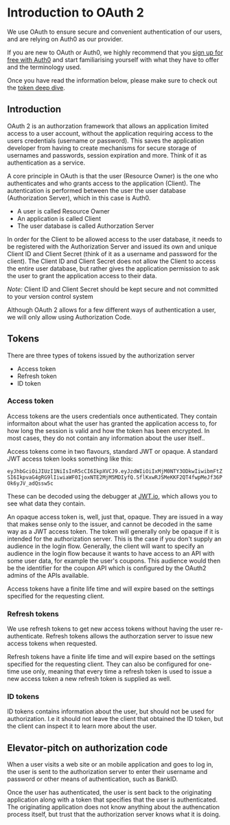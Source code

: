 # Introduction to OAuth 2

We use OAuth to ensure secure and convenient authentication of our users, and are relying on Auth0 as our provider.

If you are new to OAuth or Auth0, we highly recommend that you [sign up for free with Auth0](https://auth0.com/signup) and start familiarising yourself with what they have to offer and the terminology used. 

Once you have read the information below, please make sure to check out the [token deep dive](token-deepdive).

## Introduction

OAuth 2 is an authorzation framework that allows an application limited access to a user account, without the application requiring access to the users credentials (username or password). This saves the application developer from having to create mechanisms for secure storage of usernames and passwords, session expiration and more. Think of it as authentication as a service.

A core principle in OAuth is that the user (Resource Owner) is the one who authenticates and who grants access to the application (Client). The autentication is performed between the user the user database (Authorization Server), which in this case is Auth0. 

* A user is called Resource Owner
* An application is called Client
* The user database is called Authorzation Server

In order for the Client to be allowed access to the user database, it needs to be registered with the Authorization Server and issued its own and unique Client ID and Client Secret (think of it as a username and password for the client). The Client ID and Client Secret does not allow the Client to access the entire user database, but rather gives the application permission to ask the user to grant the application access to their data. 

_Note:_ Client ID and Client Secret should be kept secure and not committed to your version control system

Although OAuth 2 allows for a few different ways of authentication a user, we will only allow using Authorization Code. 

## Tokens
There are three types of tokens issued by the authorization server

* Access token
* Refresh token
* ID token

### Access token
Access tokens are the users credentials once authenticated. They contain informaiton about what the user has granted the application access to, for how long the session is valid and how the token has been encrypted. In most cases, they do not contain any information about the user itself..

Access tokens come in two flavours, standard JWT or opaque. A standard JWT access token looks something like this:

`eyJhbGciOiJIUzI1NiIsInR5cCI6IkpXVCJ9.eyJzdWIiOiIxMjM0NTY3ODkwIiwibmFtZSI6IkpvaG4gRG9lIiwiaWF0IjoxNTE2MjM5MDIyfQ.SflKxwRJSMeKKF2QT4fwpMeJf36POk6yJV_adQssw5c`

These can be decoded using the debugger at [JWT.io](https://jwt.io/#debugger-io?token=eyJhbGciOiJIUzI1NiIsInR5cCI6IkpXVCJ9.eyJzdWIiOiIxMjM0NTY3ODkwIiwibmFtZSI6IkpvaG4gRG9lIiwiaWF0IjoxNTE2MjM5MDIyfQ.SflKxwRJSMeKKF2QT4fwpMeJf36POk6yJV_adQssw5c), which allows you to see what data they contain. 

An opaque access token is, well, just that, opaque. They are issued in a way that makes sense only to the issuer, and cannot be decoded in the same way as a JWT access token. The token will generally only be opaque if it is intended for the authorization server. This is the case if you don't supply an audience in the login flow. Generally, the client will want to specify an audience in the login flow because it wants to have access to an API with some user data, for example the user's coupons. This audience would then be the identifier for the coupon API which is configured by the OAuth2 admins of the APIs available.

Access tokens have a finite life time and will expire based on the settings specified for the requesting client.

### Refresh tokens
We use refresh tokens to get new access tokens without having the user re-authenticate. Refresh tokens allows the authorzation server to issue new access tokens when requested.

Refresh tokens have a finite life time and will expire based on the settings specified for the requesting client. They can also be configured for one-time use only, meaning that every time a refresh token is used to issue a new access token a new refresh token is supplied as well.
### ID tokens
ID tokens contains information about the user, but should not be used for authorization. I.e it should not leave the client that obtained the ID token, but the client can inspect it to learn more about the user.

## Elevator-pitch on authorization code

When a user visits a web site or an mobile application and goes to log in, the user is sent to the authorization server to enter their username and password or other means of authentication, such as BankID. 

Once the user has authenticated, the user is sent back to the originating application along with a token that specifies that the user is authenticated. The originating application does not know anything about the authencation process itself, but trust that the authorization server knows what it is doing.


